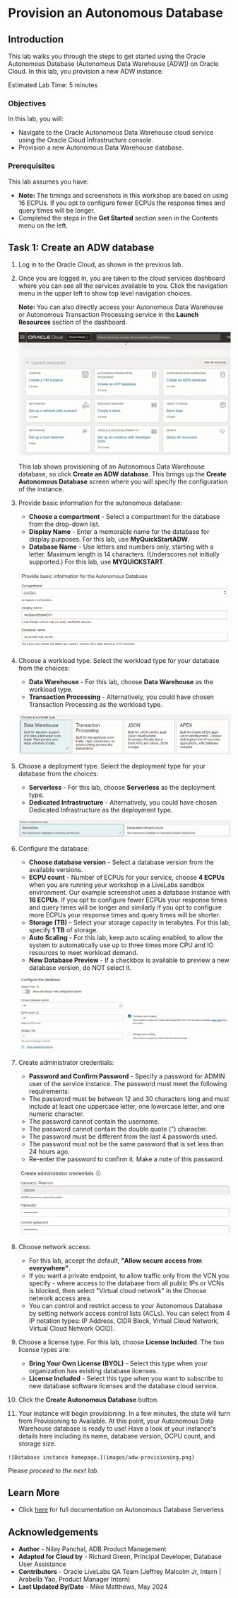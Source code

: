 # Provision an Autonomous Database

## Introduction

This lab walks you through the steps to get started using the Oracle Autonomous Database (Autonomous Data Warehouse [ADW]) on Oracle Cloud. In this lab, you provision a new ADW instance.

Estimated Lab Time: 5 minutes

### Objectives

In this lab, you will:

*   Navigate to the Oracle Autonomous Data Warehouse cloud service using the Oracle Cloud Infrastructure console.
*   Provision a new Autonomous Data Warehouse database.

### Prerequisites

This lab assumes you have:

- **Note:** The timings and screenshots in this workshop are based on using 16 ECPUs. If you opt to configure fewer ECPUs the response times and query times will be longer.
- Completed the steps in the **Get Started** section seen in the Contents menu on the left.

## Task 1: Create an ADW database

1. Log in to the Oracle Cloud, as shown in the previous lab.
2. Once you are logged in, you are taken to the cloud services dashboard where you can see all the services available to you. Click the navigation menu in the upper left to show top level navigation choices.

    **Note:** You can also directly access your Autonomous Data Warehouse or Autonomous Transaction Processing service in the **Launch Resources** section of the dashboard.

    ![Oracle Cloud Infrastructure home page](images/oci-home.png)

    This lab shows provisioning of an Autonomous Data Warehouse database, so click **Create an ADW database**. This brings up the **Create Autonomous Database** screen where you will specify the configuration of the instance.

3. Provide basic information for the autonomous database:

    - **Choose a compartment** - Select a compartment for the database from the drop-down list.
    - **Display Name** - Enter a memorable name for the database for display purposes. For this lab, use **MyQuickStartADW**.
    - **Database Name** - Use letters and numbers only, starting with a letter. Maximum length is 14 characters. (Underscores not initially supported.) For this lab, use **MYQUICKSTART**.

    ![Enter the basic information for the new autonomous database](images/create-adw-basic.png)

4. Choose a workload type. Select the workload type for your database from the choices:

    - **Data Warehouse** - For this lab, choose **Data Warehouse** as the workload type.
    - **Transaction Processing** - Alternatively, you could have chosen Transaction Processing as the workload type.

    ![Choose a workload type.](images/workload-type.png)

5. Choose a deployment type. Select the deployment type for your database from the choices:

    - **Serverless** - For this lab, choose **Serverless** as the deployment type.
    - **Dedicated Infrastructure** - Alternatively, you could have chosen Dedicated Infrastructure as the deployment type.

    ![Choose a deployment type.](images/deployment-type.png)

6. Configure the database:

    - **Choose database version** - Select a database version from the available versions.
    - **ECPU count** - Number of ECPUs for your service<if type="livelabs">, choose **4 ECPUs** when you are running your workshop in a LiveLabs sandbox environment</if>. Our example screenshot uses a database instance with **16 ECPUs**. If you opt to configure fewer ECPUs your response times and query times will be longer<if type="livelabs"> and similarly if you opt to configure more ECPUs your response times and query times will be shorter</if>.
    - **Storage (TB)** - Select your storage capacity in terabytes. For this lab, specify **1 TB** of storage.
    - **Auto Scaling** - For this lab, keep auto scaling enabled, to allow the system to automatically use up to three times more CPU and IO resources to meet workload demand.
    - **New Database Preview** - If a checkbox is available to preview a new database version, do NOT select it.

    ![Choose the remaining parameters.](images/adb-config.png)

7. Create administrator credentials:

    - **Password and Confirm Password** - Specify a password for ADMIN user of the service instance. The password must meet the following requirements:
    - The password must be between 12 and 30 characters long and must include at least one uppercase letter, one lowercase letter, and one numeric character.
    - The password cannot contain the username.
    - The password cannot contain the double quote (") character.
    - The password must be different from the last 4 passwords used.
    - The password must not be the same password that is set less than 24 hours ago.
    - Re-enter the password to confirm it. Make a note of this password.

    ![Enter password and confirm password.](images/admin-pw.png)

8. Choose network access:
    - For this lab, accept the default, **"Allow secure access from everywhere"**.
    - If you want a private endpoint, to allow traffic only from the VCN you specify - where access to the database from all public IPs or VCNs is blocked, then select "Virtual cloud network" in the Choose network access area.
    - You can control and restrict access to your Autonomous Database by setting network access control lists (ACLs). You can select from 4 IP notation types: IP Address, CIDR Block, Virtual Cloud Network, Virtual Cloud Network OCID).

9. Choose a license type. For this lab, choose **License Included**. The two license types are:

    - **Bring Your Own License (BYOL)** - Select this type when your organization has existing database licenses.
    - **License Included** - Select this type when you want to subscribe to new database software licenses and the database cloud service.

10. Click the **Create Autonomous Database** button.

11.  Your instance will begin provisioning. In a few minutes, the state will turn from Provisioning to Available. At this point, your Autonomous Data Warehouse database is ready to use! Have a look at your instance's details here including its name, database version, OCPU count, and storage size.

    ![Database instance homepage.](images/adw-provisioning.png)

Please *proceed to the next lab*.

## Learn More

- Click [here](https://docs.oracle.com/en/cloud/paas/autonomous-database/serverless/index.html) for full documentation on Autonomous Database Serverless

## Acknowledgements

- **Author** - Nilay Panchal, ADB Product Management
- **Adapted for Cloud by** - Richard Green, Principal Developer, Database User Assistance
- **Contributors** - Oracle LiveLabs QA Team (Jeffrey Malcolm Jr, Intern | Arabella Yao, Product Manager Intern)
- **Last Updated By/Date** - Mike Matthews, May 2024